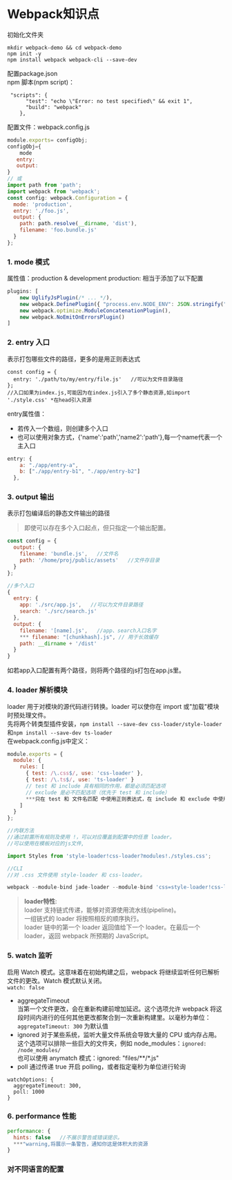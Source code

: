 # Webpack知识点

初始化文件夹
```
mkdir webpack-demo && cd webpack-demo
npm init -y
npm install webpack webpack-cli --save-dev
```

配置package.json  
npm 脚本(npm script)：
```
 "scripts": {
      "test": "echo \"Error: no test specified\" && exit 1",
      "build": "webpack"
    },
```

配置文件：webpack.config.js  
```javascript
module.exports= configObj;  
configObj={
    mode
   entry:
   output:
}
// 或
import path from 'path';
import webpack from 'webpack';
const config: webpack.Configuration = {
  mode: 'production',
  entry: './foo.js',
  output: {
    path: path.resolve(__dirname, 'dist'),
    filename: 'foo.bundle.js'
  }
};
```

### 1. mode 模式
属性值：production & development
production:
相当于添加了以下配置
```javascript
plugins: [
    new UglifyJsPlugin(/* ... */),
    new webpack.DefinePlugin({ "process.env.NODE_ENV": JSON.stringify("production") }),
    new webpack.optimize.ModuleConcatenationPlugin(),
    new webpack.NoEmitOnErrorsPlugin()
]
```

### 2. entry 入口
表示打包哪些文件的路径，更多的是用正则表达式  
```
const config = {
  entry: './path/to/my/entry/file.js'   //可以为文件目录路径
};
//入口如果为index.js,可能因为在index.js引入了多个静态资源,如import './style.css' *在head引入资源
```
entry属性值：  
* 若传入一个数组，则创建多个入口
* 也可以使用对象方式，{'name':'path','name2':'path'},每一个name代表一个主入口
```javascript
entry: {
    a: "./app/entry-a",
    b: ["./app/entry-b1", "./app/entry-b2"]
  },
```

### 3. output 输出
表示打包编译后的静态文件输出的路径
> 即使可以存在多个入口起点，但只指定一个输出配置。  
```javascript
const config = {
  output: {
    filename: 'bundle.js',   //文件名
    path: '/home/proj/public/assets'   //文件存目录
  }
};

//多个入口
{
  entry: {
    app: './src/app.js',   //可以为文件目录路径
    search: './src/search.js'
  },
  output: { 
    filename: '[name].js',   //app、search入口名字
    *** filename: "[chunkhash].js", // 用于长效缓存
    path: __dirname + '/dist'
  }
}
```
如若app入口配置有两个路径，则将两个路径的js打包在app.js里。

### 4. loader 解析模块
loader 用于对模块的源代码进行转换。loader 可以使你在 import 或"加载"模块时预处理文件。  
先将两个转类型插件安装，`npm install --save-dev css-loader/style-loader`和`npm install --save-dev ts-loader`     
在webpack.config.js中定义：
```javascript
module.exports = {
  module: {
    rules: [
      { test: /\.css$/, use: 'css-loader' },
      { test: /\.ts$/, use: 'ts-loader' }
      // test 和 include 具有相同的作用，都是必须匹配选项
      // exclude 是必不匹配选项（优先于 test 和 include）
      ***只在 test 和 文件名匹配 中使用正则表达式，在 include 和 exclude 中使用绝对路径数组***
    ]
  }
};

//内联方法
//通过前置所有规则及使用 !，可以对应覆盖到配置中的任意 loader。
//可以使用在模板对应的js文件,

import Styles from 'style-loader!css-loader?modules!./styles.css';  

//CLI
//对 .css 文件使用 style-loader 和 css-loader。

webpack --module-bind jade-loader --module-bind 'css=style-loader!css-loader' 
```
> <b>loader特性</b>:  
loader 支持链式传递，能够对资源使用流水线(pipeline)。   
一组链式的 loader 将按照相反的顺序执行。  
loader 链中的第一个 loader 返回值给下一个 loader。在最后一个 loader，返回 webpack 所预期的 JavaScript。

### 5. watch 监听
启用 Watch 模式。这意味着在初始构建之后，webpack 将继续监听任何已解析文件的更改。Watch 模式默认关闭。  
`watch: false`
* aggregateTimeout  
当第一个文件更改，会在重新构建前增加延迟。这个选项允许 webpack 将这段时间内进行的任何其他更改都聚合到一次重新构建里。以毫秒为单位：`aggregateTimeout: 300` 为默认值
* ignored
对于某些系统，监听大量文件系统会导致大量的 CPU 或内存占用。这个选项可以排除一些巨大的文件夹，例如 node_modules：`ignored: /node_modules/`  
也可以使用 anymatch 模式：ignored: "files/**/*.js"  
* poll
通过传递 true 开启 polling，或者指定毫秒为单位进行轮询

```
watchOptions: {
  aggregateTimeout: 300,
  poll: 1000
}
```

### 6. performance 性能
```javascript
performance: {
  hints: false   //不展示警告或错误提示。
  ***"warning,将展示一条警告，通知你这是体积大的资源
}
```

### 对不同语言的配置  

